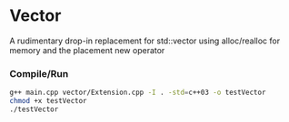# Vector
A rudimentary drop-in replacement for std::vector using alloc/realloc for memory and the placement new operator

### Compile/Run
```bash
g++ main.cpp vector/Extension.cpp -I . -std=c++03 -o testVector
chmod +x testVector
./testVector
```
